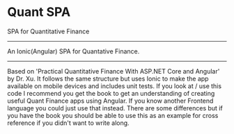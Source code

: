 # Quant SPA
SPA for Quantitative Finance
___________________________________________
An Ionic(Angular) SPA for Quantative Finance.
___________________________________________
Based on 'Practical Quantitative Finance With ASP.NET Core and Angular' by Dr. Xu.
It follows the same structure but uses Ionic to make the app available on mobile devices and includes unit tests.
If you look at / use this code I recommend you get the book to get an understanding of creating useful Quant Finance apps using Angular.
If you know another Frontend language you could just use that instead.
There are some differences but if you have the book you should be able to use this as an example for cross reference if you didn't want to write along.
